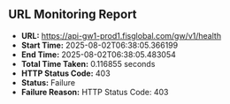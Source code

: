 ## URL Monitoring Report

- **URL:** https://api-gw1-prod1.fisglobal.com/gw/v1/health
- **Start Time:** 2025-08-02T06:38:05.366199
- **End Time:** 2025-08-02T06:38:05.483054
- **Total Time Taken:** 0.116855 seconds
- **HTTP Status Code:** 403
- **Status:** Failure
- **Failure Reason:** HTTP Status Code: 403
